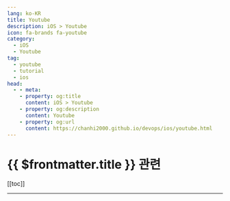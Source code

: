 ```yaml
---
lang: ko-KR
title: Youtube
description: iOS > Youtube
icon: fa-brands fa-youtube
category:
  - iOS
  - Youtube
tag: 
  - youtube
  - tutorial
  - ios
head:
  - - meta:
    - property: og:title
      content: iOS > Youtube
    - property: og:description
      content: Youtube
    - property: og:url
      content: https://chanhi2000.github.io/devops/ios/youtube.html
---
```


# {{ $frontmatter.title }} 관련

[[toc]]

---

<MyYouTubeItems jsonName="yu-RamonFerreira" /><!-- Ramon Ferreira -->
<MyYouTubeItems jsonName="yu-dmug" /><!-- Definitive Mac Upgrade Guide -->
<MyYouTubeItems jsonName="yu-macmost" /><!-- macmostvideo -->
<MyYouTubeItems jsonName="yu-ProperHonestTech" /><!-- Proper Honest Tech -->
<MyYouTubeItems jsonName="yu-notrottenapple" /><!-- Rotten Apple -->
<MyYouTubeItems jsonName="yu-woozoobro" /><!-- woozoobro -->
<MyYouTubeItems jsonName="yu-BrandonButch" /><!-- Brandon Butch -->

<TagLinks />